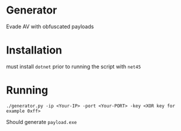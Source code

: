 # Generator
Evade AV with obfuscated payloads


# Installation

must install `dotnet` prior to running the script with `net45` 

# Running

`./generator.py -ip <Your-IP> -port <Your-PORT> -key <XOR key for example 0xff>`

Should generate `payload.exe`
